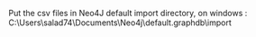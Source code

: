 Put the csv files in Neo4J default import directory, on windows : C:\Users\salad74\Documents\Neo4j\default.graphdb\import